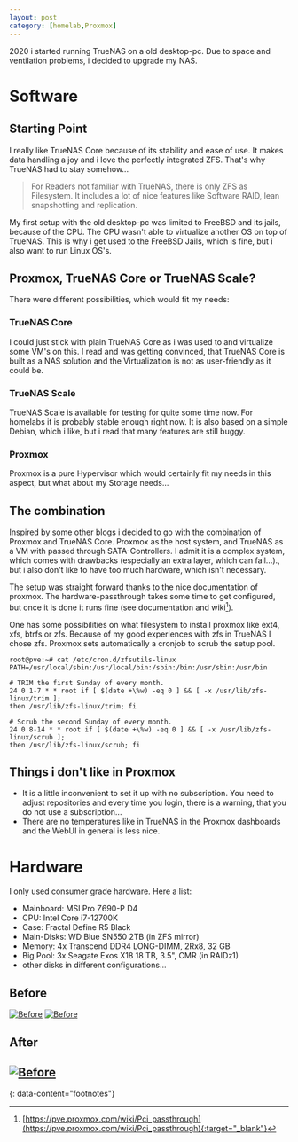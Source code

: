 ```yaml
---
layout: post
category: [homelab,Proxmox]
---
```


2020 i started running TrueNAS on a old desktop-pc. Due to space and ventilation
problems, i decided to upgrade my NAS.

# Software

## Starting Point

I really like TrueNAS Core because of its stability and ease of use. It makes data
handling a joy and i love the perfectly integrated ZFS. That's why TrueNAS had to stay
somehow...

> For Readers not familiar with TrueNAS, there is only ZFS as Filesystem. It includes 
> a lot of nice features like Software RAID, lean snapshotting and replication.

My first setup with the old desktop-pc was limited to FreeBSD and its jails, 
because of the CPU. The CPU wasn't able to virtualize another OS on top of TrueNAS.
This is why i get used to the FreeBSD Jails, which is fine, but i also want to run
Linux OS's.

## Proxmox, TrueNAS Core or TrueNAS Scale?

There were different possibilities, which would fit my needs:

### TrueNAS Core
I could just stick with plain TrueNAS Core as i was used to and virtualize some VM's
on this. I read and was getting convinced, that TrueNAS Core is built as a NAS solution
and the Virtualization is not as user-friendly as it could be.

### TrueNAS Scale
TrueNAS Scale is available for testing for quite some time now. For homelabs it is 
probably stable enough right now. It is also based on a simple Debian, which i like,
but i read that many features are still buggy.

### Proxmox
Proxmox is a pure Hypervisor which would certainly fit my needs in this aspect, but
what about my Storage needs...

## The combination
Inspired by some other blogs i decided to go with the combination of Proxmox and
TrueNAS Core. Proxmox as the host system, and TrueNAS as a VM with passed through
SATA-Controllers. I admit it is a complex system, which comes with drawbacks 
(especially an extra layer, which can fail...)., but i also don't like to have too
much hardware, which isn't necessary.

The setup was straight forward thanks to the nice documentation of proxmox. The 
hardware-passthrough takes some time to get configured, but once it is done it runs
fine (see documentation and wiki[^1]).

One has some possibilities on what filesystem to install proxmox like ext4, xfs, btrfs
or zfs. Because of my good experiences with zfs in TrueNAS I chose zfs. Proxmox sets
automatically a cronjob to scrub the setup pool.

    root@pve:~# cat /etc/cron.d/zfsutils-linux
    PATH=/usr/local/sbin:/usr/local/bin:/sbin:/bin:/usr/sbin:/usr/bin
    
    # TRIM the first Sunday of every month.
    24 0 1-7 * * root if [ $(date +\%w) -eq 0 ] && [ -x /usr/lib/zfs-linux/trim ];
    then /usr/lib/zfs-linux/trim; fi
    
    # Scrub the second Sunday of every month.
    24 0 8-14 * * root if [ $(date +\%w) -eq 0 ] && [ -x /usr/lib/zfs-linux/scrub ]; 
    then /usr/lib/zfs-linux/scrub; fi


## Things i don't like in Proxmox
* It is a little inconvenient to set it up with no subscription. You need to adjust
repositories and every time you login, there is a warning, that you do not use
a subscription...
* There are no temperatures like in TrueNAS in the Proxmox dashboards and the WebUI
in general is less nice.

# Hardware
I only used consumer grade hardware. Here a list:
* Mainboard: MSI Pro Z690-P D4
* CPU: Intel Core i7-12700K
* Case: Fractal Define R5 Black
* Main-Disks: WD Blue SN550 2TB (in ZFS mirror)
* Memory: 4x Transcend DDR4 LONG-DIMM, 2Rx8, 32 GB
* Big Pool: 3x Seagate Exos X18 18 TB, 3.5", CMR (in RAIDz1)
* other disks in different configurations...

## Before
[![Before](/assets/images/before1.jpg)](/assets/images/before1.jpg)
[![Before](/assets/images/before2.jpg)](/assets/images/before2.jpg)
## After
[![Before](/assets/images/after.jpg)](/assets/images/after.jpg)
---
{: data-content="footnotes"}

[^1]: [https://pve.proxmox.com/wiki/Pci_passthrough](https://pve.proxmox.com/wiki/Pci_passthrough){:target="_blank"}
